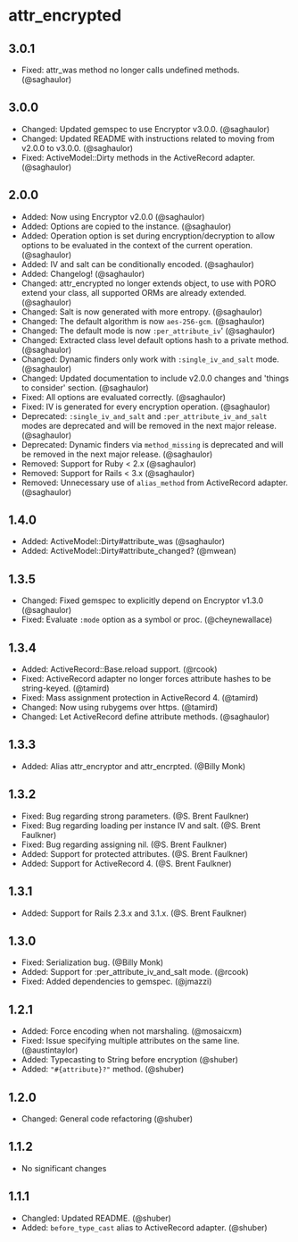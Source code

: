 # attr_encrypted #

## 3.0.1 ##
* Fixed: attr_was method no longer calls undefined methods. (@saghaulor)

## 3.0.0 ##
* Changed: Updated gemspec to use Encryptor v3.0.0. (@saghaulor)
* Changed: Updated README with instructions related to moving from v2.0.0 to v3.0.0. (@saghaulor)
* Fixed: ActiveModel::Dirty methods in the ActiveRecord adapter. (@saghaulor)

## 2.0.0 ##
* Added: Now using Encryptor v2.0.0 (@saghaulor)
* Added: Options are copied to the instance. (@saghaulor)
* Added: Operation option is set during encryption/decryption to allow options to be evaluated in the context of the current operation. (@saghaulor)
* Added: IV and salt can be conditionally encoded. (@saghaulor)
* Added: Changelog! (@saghaulor)
* Changed: attr_encrypted no longer extends object, to use with PORO extend your class, all supported ORMs are already extended. (@saghaulor)
* Changed: Salt is now generated with more entropy. (@saghaulor)
* Changed: The default algorithm is now `aes-256-gcm`. (@saghaulor)
* Changed: The default mode is now `:per_attribute_iv`' (@saghaulor)
* Changed: Extracted class level default options hash to a private method. (@saghaulor)
* Changed: Dynamic finders only work with `:single_iv_and_salt` mode. (@saghaulor)
* Changed: Updated documentation to include v2.0.0 changes and 'things to consider' section. (@saghaulor)
* Fixed: All options are evaluated correctly. (@saghaulor)
* Fixed: IV is generated for every encryption operation. (@saghaulor)
* Deprecated: `:single_iv_and_salt` and `:per_attribute_iv_and_salt` modes are deprecated and will be removed in the next major release. (@saghaulor)
* Deprecated: Dynamic finders via `method_missing` is deprecated and will be removed in the next major release. (@saghaulor)
* Removed: Support for Ruby < 2.x (@saghaulor)
* Removed: Support for Rails < 3.x (@saghaulor)
* Removed: Unnecessary use of `alias_method` from ActiveRecord adapter. (@saghaulor)

## 1.4.0 ##
* Added: ActiveModel::Dirty#attribute_was (@saghaulor)
* Added: ActiveModel::Dirty#attribute_changed? (@mwean)

## 1.3.5 ##
* Changed: Fixed gemspec to explicitly depend on Encryptor v1.3.0 (@saghaulor)
* Fixed: Evaluate `:mode` option as a symbol or proc. (@cheynewallace)

## 1.3.4 ##
* Added: ActiveRecord::Base.reload support. (@rcook)
* Fixed: ActiveRecord adapter no longer forces attribute hashes to be string-keyed. (@tamird)
* Fixed: Mass assignment protection in ActiveRecord 4. (@tamird)
* Changed: Now using rubygems over https. (@tamird)
* Changed: Let ActiveRecord define attribute methods. (@saghaulor)

## 1.3.3 ##
* Added: Alias attr_encryptor and attr_encrpted. (@Billy Monk)

## 1.3.2 ##
* Fixed: Bug regarding strong parameters. (@S. Brent Faulkner)
* Fixed: Bug regarding loading per instance IV and salt. (@S. Brent Faulkner)
* Fixed: Bug regarding assigning nil. (@S. Brent Faulkner)
* Added: Support for protected attributes. (@S. Brent Faulkner)
* Added: Support for ActiveRecord 4. (@S. Brent Faulkner)

## 1.3.1 ##
* Added: Support for Rails 2.3.x and 3.1.x. (@S. Brent Faulkner)

## 1.3.0 ##
* Fixed: Serialization bug. (@Billy Monk)
* Added: Support for :per_attribute_iv_and_salt mode. (@rcook)
* Fixed: Added dependencies to gemspec. (@jmazzi)

## 1.2.1 ##
* Added: Force encoding when not marshaling. (@mosaicxm)
* Fixed: Issue specifying multiple attributes on the same line. (@austintaylor)
* Added: Typecasting to String before encryption (@shuber)
* Added: `"#{attribute}?"` method. (@shuber)

## 1.2.0 ##
* Changed: General code refactoring (@shuber)

## 1.1.2 ##
* No significant changes

## 1.1.1 ##
* Changled: Updated README. (@shuber)
* Added: `before_type_cast` alias to ActiveRecord adapter. (@shuber)
